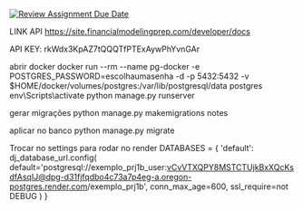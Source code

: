 [![Review Assignment Due Date](https://classroom.github.com/assets/deadline-readme-button-22041afd0340ce965d47ae6ef1cefeee28c7c493a6346c4f15d667ab976d596c.svg)](https://classroom.github.com/a/5CXfCXPo)

LINK API https://site.financialmodelingprep.com/developer/docs

API KEY: rkWdx3KpAZ7tQQQTfPTExAywPhYvnGAr


abrir docker
docker run --rm --name pg-docker -e POSTGRES_PASSWORD=escolhaumasenha -d -p 5432:5432 -v $HOME/docker/volumes/postgres:/var/lib/postgresql/data postgres
env\Scripts\activate
python manage.py runserver 

gerar migrações
python manage.py makemigrations notes

aplicar no banco
python manage.py migrate


Trocar no settings para rodar no render
DATABASES = {
    'default': dj_database_url.config(
        default='postgresql://exemplo_prj1b_user:vCvVTXQPY8MSTCTUjkBxXQcKsdfAsqIJ@dpg-d31fjfqdbo4c73a7p4eg-a.oregon-postgres.render.com/exemplo_prj1b',
        conn_max_age=600,
        ssl_require=not DEBUG
    )
}